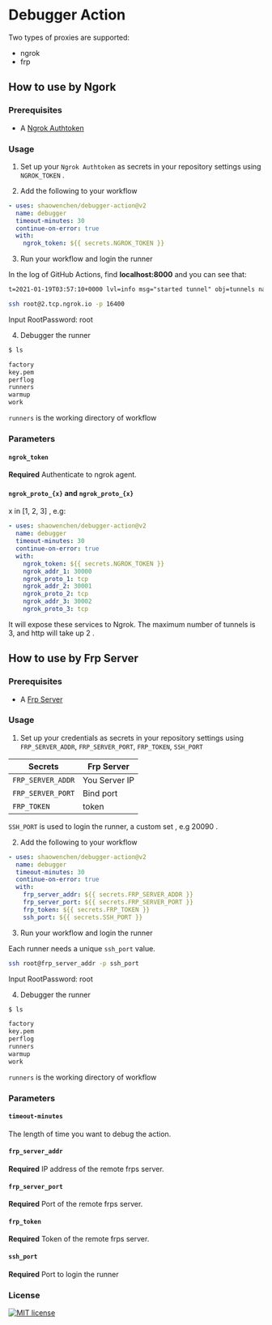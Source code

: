 # Debugger Action

Two types of proxies are supported:

- ngrok
- frp

## How to use by Ngork

### Prerequisites

- A [Ngrok Authtoken](https://dashboard.ngrok.com/get-started/your-authtoken)

### Usage

1. Set up your `Ngrok Authtoken` as secrets in your repository settings using `NGROK_TOKEN` .

2. Add the following to your workflow

```yml
- uses: shaowenchen/debugger-action@v2
  name: debugger
  timeout-minutes: 30
  continue-on-error: true
  with:
    ngrok_token: ${{ secrets.NGROK_TOKEN }}
```

3. Run your workflow and login the runner

In the log of GitHub Actions, find **localhost:8000** and you can see that:

```txt
t=2021-01-19T03:57:10+0000 lvl=info msg="started tunnel" obj=tunnels name=command_line addr=//localhost:8000 url=tcp://2.tcp.ngrok.io:16400
```

```bash
ssh root@2.tcp.ngrok.io -p 16400
```

Input RootPassword: root

4. Debugger the runner

```bash
$ ls

factory
key.pem
perflog
runners
warmup
work
```

`runners` is the working directory of workflow

### Parameters

#### `ngrok_token`

**Required** Authenticate to  ngrok agent.

#### `ngrok_proto_{x}` and `ngrok_proto_{x}`

x in [1, 2, 3] , e.g:

```yaml
- uses: shaowenchen/debugger-action@v2
  name: debugger
  timeout-minutes: 30
  continue-on-error: true
  with:
    ngrok_token: ${{ secrets.NGROK_TOKEN }}
    ngrok_addr_1: 30000
    ngrok_proto_1: tcp
    ngrok_addr_2: 30001
    ngrok_proto_2: tcp
    ngrok_addr_3: 30002
    ngrok_proto_3: tcp
```

It will expose these services to Ngrok. The maximum number of tunnels is 3, and http will take up 2 .

#### 

## How to use by Frp Server

### Prerequisites

- A [Frp Server](https://github.com/fatedier/frp)

### Usage

1. Set up your credentials as secrets in your repository settings using `FRP_SERVER_ADDR`, `FRP_SERVER_PORT`, `FRP_TOKEN`, `SSH_PORT`

|  Secrets   | Frp Server  |
|  ----  | ----  |
| `FRP_SERVER_ADDR`  | You Server IP |
| `FRP_SERVER_PORT`  | Bind port |
| `FRP_TOKEN`        | token |

`SSH_PORT` is used to login the runner, a custom set , e.g 20090 .

2. Add the following to your workflow

```yml
- uses: shaowenchen/debugger-action@v2
  name: debugger
  timeout-minutes: 30
  continue-on-error: true
  with:
    frp_server_addr: ${{ secrets.FRP_SERVER_ADDR }}
    frp_server_port: ${{ secrets.FRP_SERVER_PORT }}
    frp_token: ${{ secrets.FRP_TOKEN }}
    ssh_port: ${{ secrets.SSH_PORT }}
```

3. Run your workflow and login the runner

Each runner needs a unique `ssh_port` value.

```bash
ssh root@frp_server_addr -p ssh_port 
```

Input RootPassword: root

4. Debugger the runner

```bash
$ ls

factory
key.pem
perflog
runners
warmup
work
```

`runners` is the working directory of workflow

### Parameters

#### `timeout-minutes`

The length of time you want to debug the action.

#### `frp_server_addr`

**Required** IP address of the remote frps server.

#### `frp_server_port`

**Required** Port of the remote frps server.

#### `frp_token`

**Required** Token of the remote frps server.

#### `ssh_port`

**Required** Port to login the runner

### License

[![MIT license](https://img.shields.io/badge/License-MIT-blue.svg)](https://lbesson.mit-license.org/)